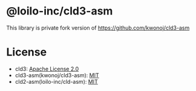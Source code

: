 # @loilo-inc/cld3-asm

This library is private fork version of https://github.com/kwonoj/cld3-asm

# License

- cld3: [Apache License 2.0](https://github.com/google/cld3/blob/master/LICENSE)
- cld3-asm(kwonoj/cld3-asm): [MIT](https://github.com/kwonoj/cld3-asm/blob/master/LICENSE)
- cld2-asm(loilo-inc/cld-asm): [MIT](https://github.com/loilo-inc/cld3-asm/blob/master/LICENSE)
